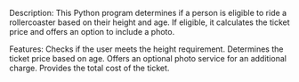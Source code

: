 Description:
This Python program determines if a person is eligible to ride a rollercoaster based on their height and age. If eligible, it calculates the ticket price and offers an option to include a photo.

Features:
Checks if the user meets the height requirement.
Determines the ticket price based on age.
Offers an optional photo service for an additional charge.
Provides the total cost of the ticket.
